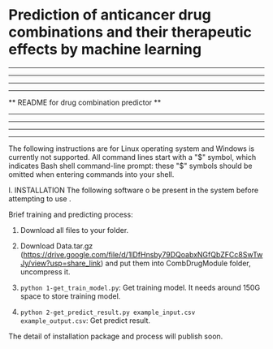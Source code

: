 # Prediction of anticancer drug combinations and their therapeutic effects by machine learning

**********************************************************************
**                                                                  **
**                                                                  **
**                                                                  **
**              README for drug combination predictor               **
**                                                                  **
**                                                                  **
**                                                                  **
**********************************************************************

The following instructions are for Linux operating system and Windows is currently not supported. All command lines start with a "$" symbol, which indicates Bash shell command-line prompt: these "$" symbols should be omitted when entering commands into your shell.

I. INSTALLATION
The following software o be present in the system before attempting to use .



Brief training and predicting process:
1. Download all files to your folder.

2. Download Data.tar.gz (https://drive.google.com/file/d/1lDfHnsby79DQoabxNGfQbZFCc8SwTwJy/view?usp=share_link) and put them into CombDrugModule folder, uncompress it.

3. `python 1-get_train_model.py`: Get training model. It needs around 150G space to store training model.

4. `python 2-get_predict_result.py example_input.csv example_output.csv`: Get predict result.


The detail of installation package and process will publish soon.
